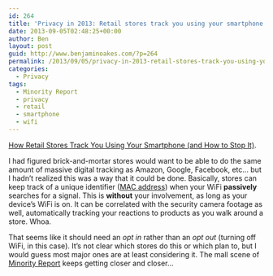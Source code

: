 ```yaml
---
id: 264
title: 'Privacy in 2013: Retail stores track you using your smartphone'
date: 2013-09-05T02:48:25+00:00
author: Ben
layout: post
guid: http://www.benjaminoakes.com/?p=264
permalink: /2013/09/05/privacy-in-2013-retail-stores-track-you-using-your-smartphone/
categories:
  - Privacy
tags:
  - Minority Report
  - privacy
  - retail
  - smartphone
  - wifi
---
```

[How Retail Stores Track You Using Your Smartphone (and How to Stop It)](http://lifehacker.com/how-retail-stores-track-you-using-your-smartphone-and-827512308).

I had figured brick-and-mortar stores would want to be able to do the same amount of massive digital tracking as Amazon, Google, Facebook, etc&#8230; but I hadn&#8217;t realized this was a way that it could be done. Basically, stores can keep track of a unique identifier ([MAC address](http://en.wikipedia.org/wiki/MAC_address)) when your WiFi **passively** searches for a signal. This is **without** your involvement, as long as your device&#8217;s WiFi is on. It can be correlated with the security camera footage as well, automatically tracking your reactions to products as you walk around a store. Whoa.

That seems like it should need an _opt in_ rather than an _opt out_ (turning off WiFi, in this case). It&#8217;s not clear which stores do this or which plan to, but I would guess most major ones are at least considering it. The mall scene of [Minority Report](http://en.wikipedia.org/wiki/Minority_Report_%28film%29) keeps getting closer and closer&#8230;
